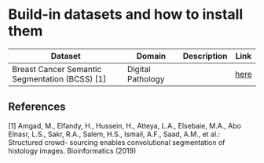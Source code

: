 # Build-in datasets and how to install them

Dataset | Domain | Description | Link
-- | -- | -- | -- 
Breast Cancer Semantic Segmentation (BCSS) [1] | Digital Pathology| | [here](BCSS.md)



## References

[1] Amgad, M., Elfandy, H., Hussein, H., Atteya, L.A., Elsebaie, M.A., Abo Elnasr, L.S., Sakr, R.A., Salem, H.S., Ismail, A.F., Saad, A.M., et al.: Structured crowd- sourcing enables convolutional segmentation of histology images. Bioinformatics (2019)


